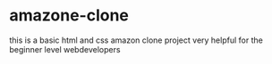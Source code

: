 # amazone-clone
this is a basic html and css amazon clone project 
very helpful for the beginner level webdevelopers
